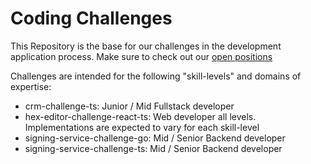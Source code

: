 # Coding Challenges

This Repository is the base for our challenges in the development application process. 
Make sure to check out our [open positions](https://fiskaly.com/jobs)

Challenges are intended for the following "skill-levels" and domains of expertise: 
- crm-challenge-ts: Junior / Mid Fullstack developer
- hex-editor-challenge-react-ts: Web developer all levels. Implementations are expected to vary for each skill-level
- signing-service-challenge-go: Mid / Senior Backend developer
- signing-service-challenge-ts: Mid / Senior Backend developer
